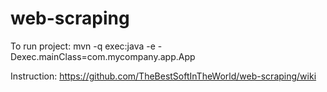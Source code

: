 # web-scraping
To run project: mvn -q exec:java -e -Dexec.mainClass=com.mycompany.app.App

Instruction:
https://github.com/TheBestSoftInTheWorld/web-scraping/wiki
